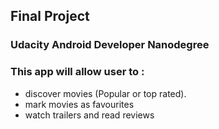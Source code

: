 ## Final Project 
### Udacity Android Developer Nanodegree
### This app will allow user to :
- discover movies (Popular or top rated).
- mark movies as favourites
- watch trailers and read reviews
